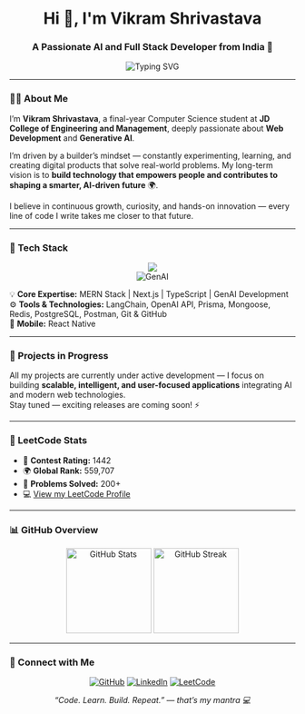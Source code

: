 <!-- Profile Header -->
<h1 align="center">Hi 👋, I'm Vikram Shrivastava</h1>
<h3 align="center">A Passionate AI and Full Stack Developer from India 🚀</h3>

<!-- Typing Effect -->
<p align="center">
  <img src="https://readme-typing-svg.demolab.com?font=Fira+Code&pause=1000&center=true&vCenter=true&width=550&lines=Full+Stack+%26+AI+Developer;Builder+Mindset+%7C+Creating+Impactful+Tech;Lifelong+Learner+%7C+Innovating+for+Future" alt="Typing SVG" />
</p>

---

### 👨‍💻 About Me
I’m **Vikram Shrivastava**, a final-year Computer Science student at **JD College of Engineering and Management**, deeply passionate about **Web Development** and **Generative AI**.  

I’m driven by a builder’s mindset — constantly experimenting, learning, and creating digital products that solve real-world problems. My long-term vision is to **build technology that empowers people and contributes to shaping a smarter, AI-driven future** 🌍.  

I believe in continuous growth, curiosity, and hands-on innovation — every line of code I write takes me closer to that future.

---

### 🧠 Tech Stack
<p align="center">
  <img src="https://skillicons.dev/icons?i=js,ts,react,nextjs,nodejs,express,mongodb,postgres,redis,prisma,python,cpp,git,github,postman" /><br/>
  <img src="https://skillicons.dev/icons?i=langchain,openai" alt="GenAI" />
</p>

💡 **Core Expertise:** MERN Stack | Next.js | TypeScript | GenAI Development  
⚙️ **Tools & Technologies:** LangChain, OpenAI API, Prisma, Mongoose, Redis, PostgreSQL, Postman, Git & GitHub  
📱 **Mobile:** React Native  

---

### 🚧 Projects in Progress
All my projects are currently under active development — I focus on building **scalable, intelligent, and user-focused applications** integrating AI and modern web technologies.  
Stay tuned — exciting releases are coming soon! ⚡

---

### 🧩 LeetCode Stats
- 🧮 **Contest Rating:** 1442  
- 🌍 **Global Rank:** 559,707  
- 💪 **Problems Solved:** 200+  
- 💻 [View my LeetCode Profile](https://leetcode.com/vikrams_13)

---

### 📊 GitHub Overview
<p align="center">
  <img src="https://github-readme-stats.vercel.app/api?username=vikram-shrivastava&show_icons=true&theme=radical&hide_border=true" alt="GitHub Stats" height="150"/> 
  <img src="https://github-readme-streak-stats.herokuapp.com/?user=vikram-shrivastava&theme=radical&hide_border=true" alt="GitHub Streak" height="150"/>
</p>

---

### 🤝 Connect with Me
<p align="center">
  <a href="https://github.com/vikram-shrivastava" target="_blank"><img src="https://skillicons.dev/icons?i=github" alt="GitHub" /></a>
  <a href="https://linkedin.com/in/vikramshrivastav" target="_blank"><img src="https://skillicons.dev/icons?i=linkedin" alt="LinkedIn" /></a>
  <a href="https://leetcode.com/u/vikrams_13" target="_blank"><img src="https://img.shields.io/badge/LeetCode-FFA116?style=for-the-badge&logo=leetcode&logoColor=black" alt="LeetCode" /></a>
</p>

<p align="center">
  <em>“Code. Learn. Build. Repeat.” — that’s my mantra 💻</em>
</p>
